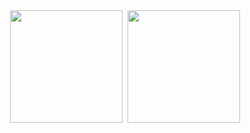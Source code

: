 <div style="display: flex; justify-content: center; align-items: flex-start; gap: 8px; flex-wrap: wrap;">
  <img 
    height="180"
    src="https://github-readme-stats.vercel.app/api?username=rplstr&show_icons=true&theme=dark&hide_border=true&count_private=true&hide=issues" 
  />
  <img 
    height="180"
    src="https://github-readme-stats.vercel.app/api/top-langs/?username=rplstr&layout=compact&theme=dark&hide_border=true&langs_count=5" 
  />
</div>
